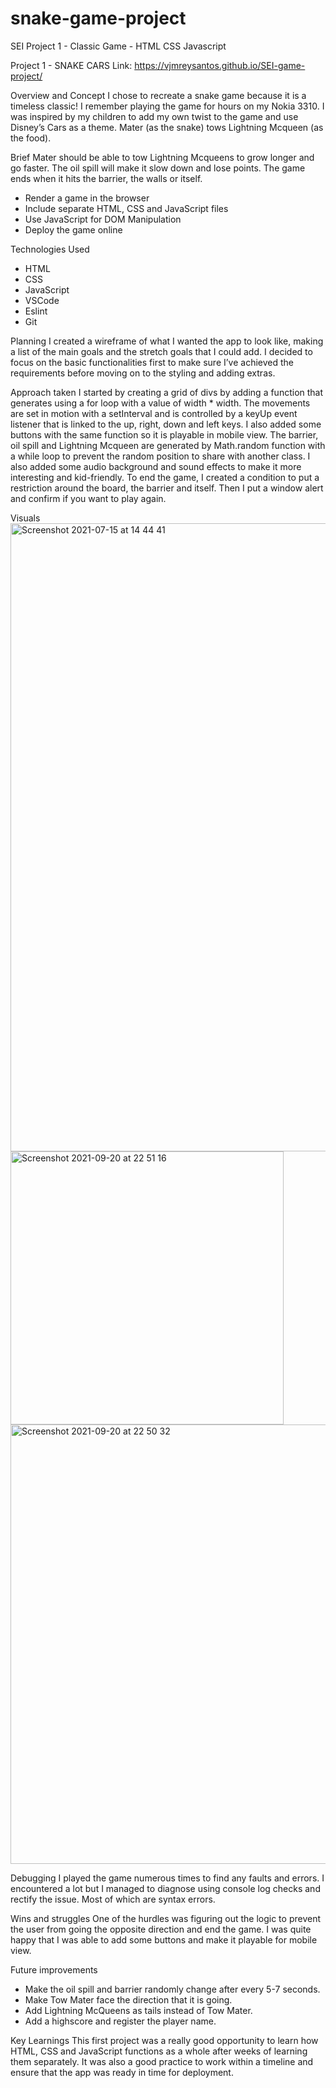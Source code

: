 # snake-game-project
SEI Project 1 - Classic Game - HTML CSS Javascript

Project 1 - SNAKE CARS
Link: https://vjmreysantos.github.io/SEI-game-project/

Overview and Concept
I chose to recreate a snake game because it is a timeless classic! I remember playing the game for hours on my Nokia 3310. I was inspired by my children to add my own twist to the game and use Disney’s Cars as a theme. Mater (as the snake) tows Lightning Mcqueen (as the food).

Brief
Mater should be able to tow Lightning Mcqueens to grow longer and go faster. The oil spill will make it slow down and lose points. The game ends when it hits the barrier, the walls or itself.

- Render a game in the browser
- Include separate HTML, CSS and JavaScript files
- Use JavaScript for DOM Manipulation
- Deploy the game online

Technologies Used
- HTML
- CSS
- JavaScript
- VSCode
- Eslint
- Git

Planning
I created a wireframe of what I wanted the app to look like, making a list of the main goals and the stretch goals that I could add. I decided to focus on the basic functionalities first to make sure I’ve achieved the requirements before moving on to the styling and adding extras.

Approach taken
I started by creating a grid of divs by adding a function that generates using a for loop with a value of width * width. The movements are set in motion with a setInterval and is controlled by a keyUp event listener that is linked to the up, right, down and left keys. I also added some buttons with the same function so it is playable in mobile view. The barrier, oil spill and Lightning Mcqueen are generated by Math.random function with a while loop to prevent the random position to share with another class. I also added some audio background and sound effects to make it more interesting and kid-friendly. To end the game, I created a condition to put a restriction around the board, the barrier and itself. Then I put a window alert and confirm if you want to play again.

Visuals
<img width="1005" alt="Screenshot 2021-07-15 at 14 44 41" src="https://user-images.githubusercontent.com/86128330/151539760-d86eef51-2fd0-488f-9902-bf53a6cf58c3.png">
<img width="437" alt="Screenshot 2021-09-20 at 22 51 16" src="https://user-images.githubusercontent.com/86128330/151539930-d82b0d38-3b2f-4528-9066-5757fcadeefa.png">
<img width="703" alt="Screenshot 2021-09-20 at 22 50 32" src="https://user-images.githubusercontent.com/86128330/151539995-df58206e-cb67-4401-ac0a-35856d64ad6d.png">

Debugging
I played the game numerous times to find any faults and errors. I encountered a lot but I managed to diagnose using console log checks and rectify the issue. Most of which are syntax errors.

Wins and struggles
One of the hurdles was figuring out the logic to prevent the user from going the opposite direction and end the game.
I was quite happy that I was able to add some buttons and make it playable for mobile view.

Future improvements
- Make the oil spill and barrier randomly change after every 5-7 seconds.
- Make Tow Mater face the direction that it is going.
- Add Lightning McQueens as tails instead of Tow Mater. 
- Add a highscore and register the player name.

Key Learnings
This first project was a really good opportunity to learn how HTML, CSS and JavaScript functions as a whole after weeks of learning them separately. It was also a good practice to work within a timeline and ensure that the app was ready in time for deployment.


